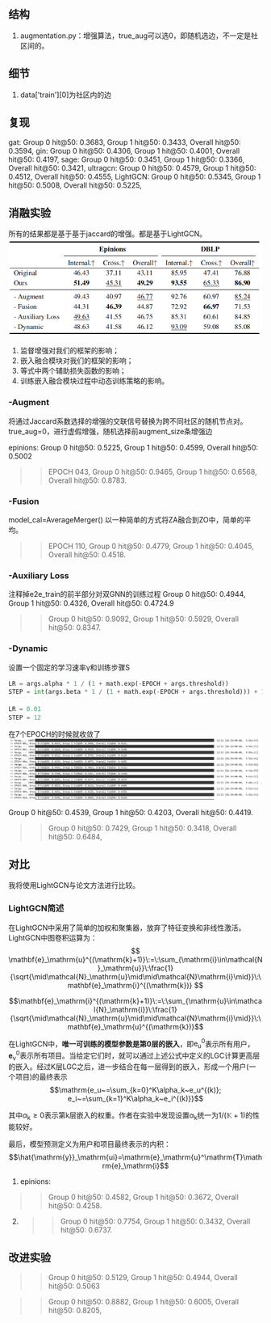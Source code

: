 ## 结构
1. augmentation.py：增强算法，true_aug可以选0，即随机选边，不一定是社区间的。

## 细节
1. data['train'][0]为社区内的边


## 复现
gat: Group 0 hit@50: 0.3683, Group 1 hit@50: 0.3433, Overall hit@50: 0.3594, 
gin: Group 0 hit@50: 0.4306, Group 1 hit@50: 0.4001, Overall hit@50: 0.4197,
sage: Group 0 hit@50: 0.3451, Group 1 hit@50: 0.3366, Overall hit@50: 0.3421, 
ultragcn: Group 0 hit@50: 0.4579, Group 1 hit@50: 0.4512, Overall hit@50: 0.4555, 
LightGCN: Group 0 hit@50: 0.5345, Group 1 hit@50: 0.5008, Overall hit@50: 0.5225, 
## 消融实验
所有的结果都是基于基于jaccard的增强。都是基于LightGCN。
![alt text](img/image.png)
1. 监督增强对我们的框架的影响；
2. 嵌入融合模块对我们的框架的影响；
3. 等式中两个辅助损失函数的影响；
4. 训练嵌入融合模块过程中动态训练策略的影响。

### -Augment
将通过Jaccard系数选择的增强的交联信号替换为跨不同社区的随机节点对。
true_aug=0，进行虚假增强，随机选择前augment_size条增强边

epinions: Group 0 hit@50: 0.5225, Group 1 hit@50: 0.4599, Overall hit@50: 0.5002

>> EPOCH 043, Group 0 hit@50: 0.9465, Group 1 hit@50: 0.6568, Overall hit@50: 0.8783.

### -Fusion
model_cal=AverageMerger()
以一种简单的方式将ZA融合到ZO中，简单的平均。
>> EPOCH 110, Group 0 hit@50: 0.4779, Group 1 hit@50: 0.4045, Overall hit@50: 0.4518.


### -Auxiliary Loss
注释掉e2e_train的前半部分对双GNN的训练过程
Group 0 hit@50: 0.4944, Group 1 hit@50: 0.4326, Overall hit@50: 0.4724.9

>>Group 0 hit@50: 0.9092, Group 1 hit@50: 0.5929, Overall hit@50: 0.8347.
### -Dynamic
设置一个固定的学习速率γ和训练步骤S
~~~python
LR = args.alpha * 1 / (1 + math.exp(-EPOCH + args.threshold))
STEP = int(args.beta * 1 / (1 + math.exp(-EPOCH + args.threshold))) + 1

LR = 0.01
STEP = 12
~~~

在7个EPOCH的时候就收敛了
![alt text](img/收敛.png)

Group 0 hit@50: 0.4539, Group 1 hit@50: 0.4203, Overall hit@50: 0.4419.

>> Group 0 hit@50: 0.7429, Group 1 hit@50: 0.3418, Overall hit@50: 0.6484, 

## 对比
我将使用LightGCN与论文方法进行比较。

### LightGCN简述
在LightGCN中采用了简单的加权和聚集器，放弃了特征变换和非线性激活。LightGCN中图卷积运算为：
$$
\mathbf{e}_\mathrm{u}^{(\mathrm{k}+1)}\:=\:\sum_{\mathrm{i}\in\mathcal{N}_\mathrm{u}}\:\frac{1}{\sqrt{\mid\mathcal{N}_\mathrm{u}\mid\mid\mathcal{N}\mathrm{i}\mid}}\:\mathbf{e}_\mathrm{i}^{(\mathrm{k})}
$$

$$\mathbf{e}_\mathrm{i}^{(\mathrm{k}+1)}\:=\:\sum_{\mathrm{u}\in\mathcal{N}_\mathrm{i}}\:\frac{1}{\sqrt{\mid\mathcal{N}_\mathrm{u}\mid\mid\mathcal{N}\mathrm{i}\mid}}\:\mathbf{e}_\mathrm{u}^{(\mathrm{k})}$$

在LightGCN中，**唯一可训练的模型参数是第0层的嵌入**，即$\mathrm{e}_\mathrm{u}^{0}$表示所有用户，$\mathbf{e}_\mathrm{v}^{0}$表示所有项目。当给定它们时，就可以通过上述公式中定义的LGC计算更高层的嵌入。经过K层LGC之后，进一步结合在每一层得到的嵌入，形成一个用户(一个项目)的最终表示
$$\mathrm{e_u~=\sum_{k=0}^K\alpha_k~e_u^{(k)};  e_i~=\sum_{k=1}^K\alpha_k~e_i^{(k)}}$$

其中$\alpha_\mathrm{k}\geq0$表示第k层嵌入的权重。作者在实验中发现设置$\mathfrak{\alpha}_\mathrm{k}$统一为$1/(\mathbb{K}+1)$的性能较好。


最后，模型预测定义为用户和项目最终表示的内积：
$$\hat{\mathrm{y}}_\mathrm{ui}=\mathrm{e}_\mathrm{u}^\mathrm{T}\mathrm{e}_\mathrm{i}$$

1. epinions:
>> Group 0 hit@50: 0.4582, Group 1 hit@50: 0.3672, Overall hit@50: 0.4258.

2. >> Group 0 hit@50: 0.7754, Group 1 hit@50: 0.3432, Overall hit@50: 0.6737.

## 改进实验
>> Group 0 hit@50: 0.5129, Group 1 hit@50: 0.4944, Overall hit@50: 0.5063

>> Group 0 hit@50: 0.8882, Group 1 hit@50: 0.6005, Overall hit@50: 0.8205, 

